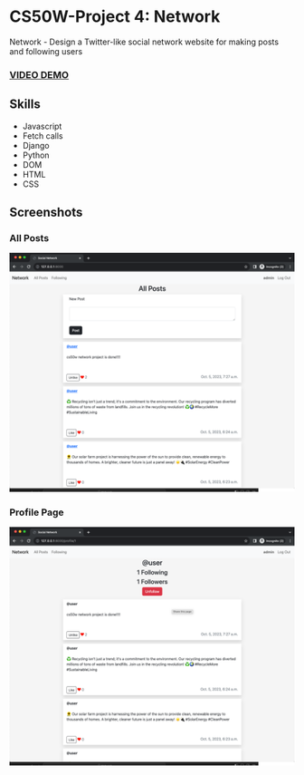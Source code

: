 # CS50W-Project 4: Network
Network - Design a Twitter-like social network website for making posts and following users

### [VIDEO DEMO](https://youtu.be/JjmdpVIU6w8?si=C2yAmu3G8QEbdLZI)

## Skills
* Javascript
* Fetch calls
* Django
* Python
* DOM
* HTML
* CSS

## Screenshots

### All Posts
![all](screenshots/all.png)

### Profile Page
![profile](screenshots/profile.png)


